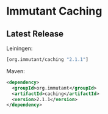 # Immutant Caching

## Latest Release

Leiningen:

``` clj
[org.immutant/caching "2.1.1"]
```

Maven:

``` xml
<dependency>
  <groupId>org.immutant</groupId>
  <artifactId>caching</artifactId>
  <version>2.1.1</version>
</dependency>
```
